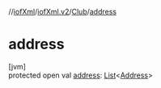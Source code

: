 //[iofXml](../../../index.md)/[iofXml.v2](../index.md)/[Club](index.md)/[address](address.md)

# address

[jvm]\
protected open val [address](address.md): [List](https://docs.oracle.com/javase/8/docs/api/java/util/List.html)<[Address](../-address/index.md)>
